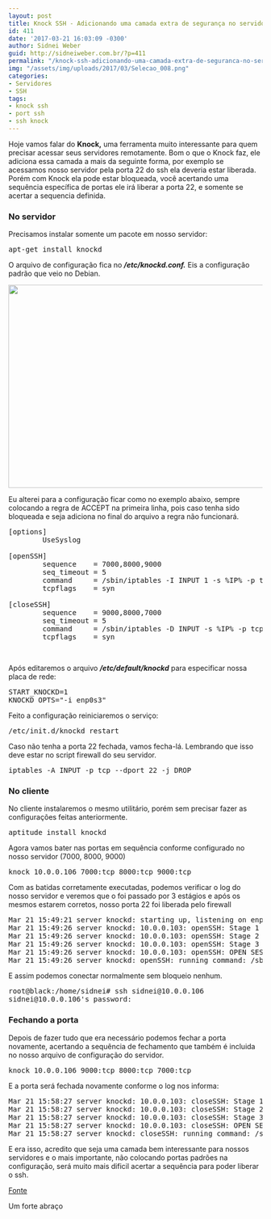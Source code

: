 ```yaml
---
layout: post
title: Knock SSH - Adicionando uma camada extra de segurança no servidor
id: 411
date: '2017-03-21 16:03:09 -0300'
author: Sidnei Weber
guid: http://sidneiweber.com.br/?p=411
permalink: "/knock-ssh-adicionando-uma-camada-extra-de-seguranca-no-servidor/"
img: "/assets/img/uploads/2017/03/Selecao_008.png"
categories:
- Servidores
- SSH
tags:
- knock ssh
- port ssh
- ssh knock
---
```


Hoje vamos falar do **Knock,** uma ferramenta muito interessante para quem precisar acessar seus servidores remotamente. Bom o que o Knock faz, ele adiciona essa camada a mais da seguinte forma, por exemplo se acessamos nosso servidor pela porta 22 do ssh ela deveria estar liberada. Porém com Knock ela pode estar bloqueada, você acertando uma sequência específica de portas ele irá liberar a porta 22, e somente se acertar a sequencia definida.

### No servidor

Precisamos instalar somente um pacote em nosso servidor:

<pre class="lang:default decode:true ">apt-get install knockd</pre>

O arquivo de configuração fica no **_/etc/knockd.conf._** Eis a configuração padrão que veio no Debian.

<img class="alignnone size-full wp-image-412" src="/assets/img/uploads/2017/03/Selecao_007.png" alt="" width="722" height="402" /> 

Eu alterei para a configuração ficar como no exemplo abaixo, sempre colocando a regra de ACCEPT na primeira linha, pois caso tenha sido bloqueada e seja adiciona no final do arquivo a regra não funcionará.

<pre class="lang:default decode:true">[options]
        UseSyslog

[openSSH]
        sequence    = 7000,8000,9000
        seq_timeout = 5
        command     = /sbin/iptables -I INPUT 1 -s %IP% -p tcp --dport 22 -j ACCEPT
        tcpflags    = syn

[closeSSH]
        sequence    = 9000,8000,7000
        seq_timeout = 5
        command     = /sbin/iptables -D INPUT -s %IP% -p tcp --dport 22 -j ACCEPT
        tcpflags    = syn</pre>

&nbsp;

Após editaremos o arquivo **_/etc/default/knockd_** para especificar nossa placa de rede:

<pre class="lang:default decode:true ">START_KNOCKD=1
KNOCKD_OPTS="-i enp0s3"</pre>

Feito a configuração reiniciaremos o serviço:

<pre class="lang:default decode:true ">/etc/init.d/knockd restart</pre>

Caso não tenha a porta 22 fechada, vamos fecha-lá. Lembrando que isso deve estar no script firewall do seu servidor.

<pre class="lang:default decode:true ">iptables -A INPUT -p tcp --dport 22 -j DROP</pre>

### No cliente

No cliente instalaremos o mesmo utilitário, porém sem precisar fazer as configurações feitas anteriormente.

<pre class="lang:default decode:true ">aptitude install knockd</pre>

Agora vamos bater nas portas em sequência conforme configurado no nosso servidor (7000, 8000, 9000)

<pre class="lang:default decode:true ">knock 10.0.0.106 7000:tcp 8000:tcp 9000:tcp</pre>

Com as batidas corretamente executadas, podemos verificar o log do nosso servidor e veremos que o foi passado por 3 estágios e após os mesmos estarem corretos, nosso porta 22 foi liberada pelo firewall

<pre class="lang:default decode:true ">Mar 21 15:49:21 server knockd: starting up, listening on enp0s3
Mar 21 15:49:26 server knockd: 10.0.0.103: openSSH: Stage 1
Mar 21 15:49:26 server knockd: 10.0.0.103: openSSH: Stage 2
Mar 21 15:49:26 server knockd: 10.0.0.103: openSSH: Stage 3
Mar 21 15:49:26 server knockd: 10.0.0.103: openSSH: OPEN SESAME
Mar 21 15:49:26 server knockd: openSSH: running command: /sbin/iptables -I INPUT 1 -s 10.0.0.103 -p tcp --dport 22 -j ACCEPT</pre>

E assim podemos conectar normalmente sem bloqueio nenhum.

<pre class="lang:default decode:true">root@black:/home/sidnei# ssh sidnei@10.0.0.106
sidnei@10.0.0.106's password:</pre>

### Fechando a porta

Depois de fazer tudo que era necessário podemos fechar a porta novamente, acertando a sequência de fechamento que também é incluida no nosso arquivo de configuração do servidor.

<pre class="lang:default decode:true ">knock 10.0.0.106 9000:tcp 8000:tcp 7000:tcp</pre>

E a porta será fechada novamente conforme o log nos informa:

<pre class="lang:default decode:true ">Mar 21 15:58:27 server knockd: 10.0.0.103: closeSSH: Stage 1
Mar 21 15:58:27 server knockd: 10.0.0.103: closeSSH: Stage 2
Mar 21 15:58:27 server knockd: 10.0.0.103: closeSSH: Stage 3
Mar 21 15:58:27 server knockd: 10.0.0.103: closeSSH: OPEN SESAME
Mar 21 15:58:27 server knockd: closeSSH: running command: /sbin/iptables -D INPUT -s 10.0.0.103 -p tcp --dport 22 -j ACCEPT</pre>

E era isso, acredito que seja uma camada bem interessante para nossos servidores e o mais importante, não colocando portas padrões na configuração, será muito mais dificil acertar a sequência para poder liberar o ssh.

<a href="https://www.vivaolinux.com.br/artigo/KNOCK-+-SSH?pagina=1" target="_blank">Fonte</a>

Um forte abraço
